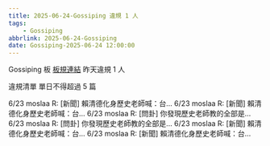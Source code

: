 ```yaml
---
title: 2025-06-24-Gossiping 違規 1 人
tags:
    - Gossiping
abbrlink: 2025-06-24-Gossiping
date: Gossiping-2025-06-24 12:00:00
---
```

Gossiping 板 [板規連結](https://www.ptt.cc/bbs/Gossiping/M.1637425085.A.07D.html)
昨天違規 1 人
<!-- more -->

違規清單
單日不得超過 5 篇

6/23 moslaa R: [新聞] 賴清德化身歷史老師喊：台…
6/23 moslaa R: [新聞] 賴清德化身歷史老師喊：台…
6/23 moslaa R: [問卦] 你發現歷史老師教的全部是…
6/23 moslaa R: [問卦] 你發現歷史老師教的全部是…
6/23 moslaa R: [新聞] 賴清德化身歷史老師喊：台…
6/23 moslaa R: [新聞] 賴清德化身歷史老師喊：台…